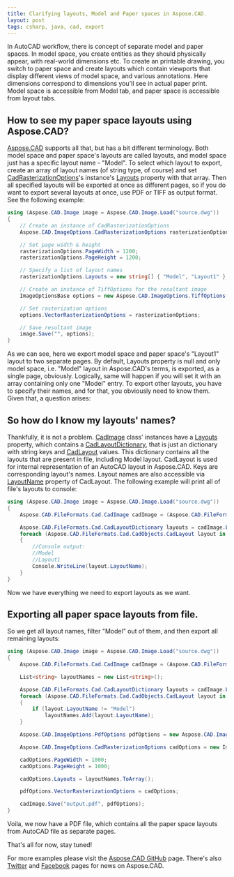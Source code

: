 ```yaml
---
title: Clarifying layouts, Model and Paper spaces in Aspose.CAD.
layout: post
tags: csharp, java, cad, export
---
```


In AutoCAD workflow, there is concept of separate model and paper spaces. In model space, you create entities as they should physically appear, with real-world dimensions etc. To create an printable drawing, you switch to paper space and create layouts which contain viewports that display different views of model space, and various annotations. Here dimensions correspond to dimensions you'll see in actual paper print. Model space is accessible from Model tab, and paper space is accessible from layout tabs. 


## How to see my paper space layouts using Aspose.CAD?

<a href="https://products.aspose.com/cad">Aspose.CAD</a> supports all that, but has a bit different terminology. Both model space and paper space's layouts are called layouts, and model space just has a specific layout name - "Model". To select which layout to export, create an array of layout names (of string type, of course) and set <a href="https://apireference.aspose.com/net/cad/aspose.cad.imageoptions/cadrasterizationoptions/">CadRasterizationOptions</a>'s instance's <a href="https://apireference.aspose.com/net/cad/aspose.cad.imageoptions/cadrasterizationoptions/properties/layouts">Layouts</a> property with that array. Then all specified layouts will be exported at once as different pages, so if you do want to export several layouts at once, use PDF or TIFF as output format. See the following example:
```csharp
using (Aspose.CAD.Image image = Aspose.CAD.Image.Load("source.dwg"))
{
    // Create an instance of CadRasterizationOptions
    Aspose.CAD.ImageOptions.CadRasterizationOptions rasterizationOptions = new Aspose.CAD.ImageOptions.CadRasterizationOptions();

    // Set page width & height
    rasterizationOptions.PageWidth = 1200;
    rasterizationOptions.PageHeight = 1200;

    // Specify a list of layout names
    rasterizationOptions.Layouts = new string[] { "Model", "Layout1" };

    // Create an instance of TiffOptions for the resultant image
    ImageOptionsBase options = new Aspose.CAD.ImageOptions.TiffOptions(Aspose.CAD.FileFormats.Tiff.Enums.TiffExpectedFormat.Default);

    // Set rasterization options
    options.VectorRasterizationOptions = rasterizationOptions;

    // Save resultant image
    image.Save("", options);                
}
```
As we can see, here we export model space and paper space's "Layout1" layout to two separate pages. By default, Layouts property is null and only model space, i.e. "Model" layout in Aspose.CAD's terms, is exported, as a single page, obviously. Logically, same will happen if you will set it with an array containing only one "Model" entry. To export other layouts, you have to specify their names, and for that, you obviously need to know them. Given that, a question arises:


## So how do I know my layouts' names?

Thankfully, it is not a problem. <a href="https://apireference.aspose.com/net/cad/aspose.cad.fileformats.cad/cadimage/">CadImage</a> class' instances have a <a href="https://apireference.aspose.com/net/cad/aspose.cad.fileformats.cad/cadimage/properties/layouts">Layouts</a> property, which contains a <a href="https://apireference.aspose.com/net/cad/aspose.cad.fileformats.cad/cadlayoutdictionary">CadLayoutDictionary</a>, that is just an dictionary with string keys and <a href="https://apireference.aspose.com/net/cad/aspose.cad.fileformats.cad.cadobjects/cadlayout">CadLayout</a> values. This dictionary contains all the layouts that are present in file, including Model layout. CadLayout is used for internal representation of an AutoCAD layout in Aspose.CAD. Keys are corresponding layout's names. Layout names are also accessible via <a href="https://apireference.aspose.com/net/cad/aspose.cad.fileformats.cad.cadobjects/cadlayout/properties/layoutname">LayoutName</a> property of CadLayout. The following example will print all of file's layouts to console:
```csharp
using (Aspose.CAD.Image image = Aspose.CAD.Image.Load("source.dwg"))
{
    Aspose.CAD.FileFormats.Cad.CadImage cadImage = (Aspose.CAD.FileFormats.Cad.CadImage)image;

    Aspose.CAD.FileFormats.Cad.CadLayoutDictionary layouts = cadImage.Layouts;
    foreach (Aspose.CAD.FileFormats.Cad.CadObjects.CadLayout layout in layouts.Values)
    {
		//Console output:
		//Model
		//Layout1
        Console.WriteLine(layout.LayoutName); 
    }
}
``` 

Now we have everything we need to export layouts as we want.


## Exporting all paper space layouts from file.

So we get all layout names, filter "Model" out of them, and then export all remaining layouts:
```csharp
using (Aspose.CAD.Image image = Aspose.CAD.Image.Load("source.dwg"))
{
    Aspose.CAD.FileFormats.Cad.CadImage cadImage = (Aspose.CAD.FileFormats.Cad.CadImage)image;

    List<string> layoutNames = new List<string>();

    Aspose.CAD.FileFormats.Cad.CadLayoutDictionary layouts = cadImage.Layouts;
    foreach (Aspose.CAD.FileFormats.Cad.CadObjects.CadLayout layout in layouts.Values)
    {
        if (layout.LayoutName != "Model")
            layoutNames.Add(layout.LayoutName);
    }

    Aspose.CAD.ImageOptions.PdfOptions pdfOptions = new Aspose.CAD.ImageOptions.PdfOptions();

    Aspose.CAD.ImageOptions.CadRasterizationOptions cadOptions = new ImageOptions.CadRasterizationOptions();

    cadOptions.PageWidth = 1000;
    cadOptions.PageHeight = 1000;

    cadOptions.Layouts = layoutNames.ToArray();

    pdfOptions.VectorRasterizationOptions = cadOptions;

    cadImage.Save("output.pdf", pdfOptions);
}
```

Voila, we now have a PDF file, which contains all the paper space layouts from AutoCAD file as separate pages.

That's all for now, stay tuned!

For more examples please visit the <a href="https://github.com/aspose-cad">Aspose.CAD GitHub</a> page. There's also <a href="https://twitter.com/Asposecad">Twitter</a> and <a href="https://www.facebook.com/AsposeCAD">Facebook</a> pages for news on Aspose.CAD.

